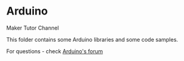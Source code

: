 # Arduino
Maker Tutor Channel

This folder contains some Arduino libraries and some code samples.

For questions - check <a href="http://forum.arduino.cc/">Arduino's forum</a>
